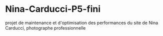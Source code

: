 # Nina-Carducci-P5-fini
projet de maintenance et d'optimisation des performances du site de Nina Carducci, photographe professionnelle 
